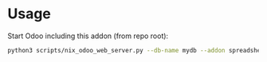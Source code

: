 # Usage

Start Odoo including this addon (from repo root):

```bash
python3 scripts/nix_odoo_web_server.py --db-name mydb --addon spreadsheet_dashboard_event_sale
```
